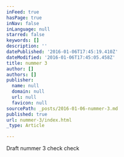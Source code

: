 ```yaml
---
inFeed: true
hasPage: true
inNav: false
inLanguage: null
starred: false
keywords: []
description: ''
datePublished: '2016-01-06T17:45:19.410Z'
dateModified: '2016-01-06T17:45:05.458Z'
title: nummer 3
author: []
authors: []
publisher:
  name: null
  domain: null
  url: null
  favicon: null
sourcePath: _posts/2016-01-06-nummer-3.md
published: true
url: nummer-3/index.html
_type: Article

---
```

Draft nummer 3 check check